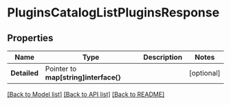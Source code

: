 # PluginsCatalogListPluginsResponse


## Properties

Name | Type | Description | Notes
------------ | ------------- | ------------- | -------------
**Detailed** | Pointer to **map[string]interface{}** |  | [optional] 





[[Back to Model list]](../README.md#documentation-for-models) [[Back to API list]](../README.md#documentation-for-api-endpoints) [[Back to README]](../README.md)


